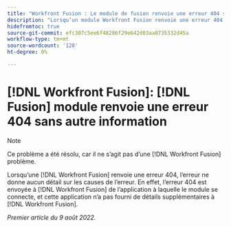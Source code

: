 ```yaml
---
title: "Workfront Fusion : Le module de fusion renvoie une erreur 404 sans autre information"
description: "Lorsqu’un module Workfront Fusion renvoie une erreur 404, l’erreur ne donne aucun détail sur les causes de l’erreur. En effet, l’erreur 404 est envoyée à Workfront Fusion à partir de l’application à laquelle le module se connecte, et cette application n’a pas fourni de détails supplémentaires à Workfront Fusion."
hidefromtoc: true
source-git-commit: efc307c5ee6f48286f29e642d03aa8735332d45a
workflow-type: tm+mt
source-wordcount: '128'
ht-degree: 0%

---
```



# [!DNL Workfront Fusion]: [!DNL Fusion] module renvoie une erreur 404 sans autre information

>[!NOTE]
>
>Ce problème a été résolu, car il ne s’agit pas d’une [!DNL Workfront Fusion] problème.

Lorsqu’une [!DNL Workfront Fusion] renvoie une erreur 404, l’erreur ne donne aucun détail sur les causes de l’erreur. En effet, l’erreur 404 est envoyée à [!DNL Workfront Fusion] de l’application à laquelle le module se connecte, et cette application n’a pas fourni de détails supplémentaires à [!DNL Workfront Fusion].

_Premier article du 9 août 2022._

